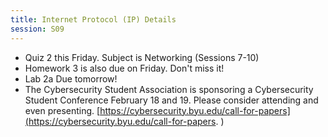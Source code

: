 ```yaml
---
title: Internet Protocol (IP) Details
session: S09
---
```


* Quiz 2 this Friday. Subject is Networking (Sessions 7-10)
* Homework 3 is also due on Friday. Don't miss it!
* Lab 2a Due tomorrow!
* The Cybersecurity Student Association is sponsoring a Cybersecurity Student Conference February 18 and 19. Please consider attending and even presenting. [https://cybersecurity.byu.edu/call-for-papers](https://cybersecurity.byu.edu/call-for-papers. )